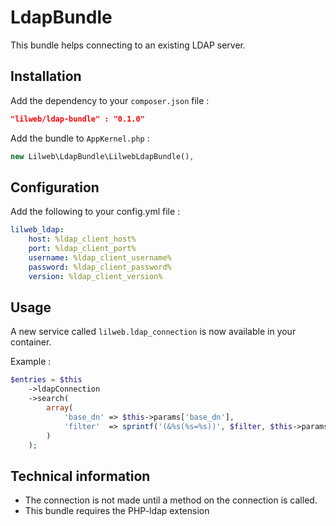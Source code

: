LdapBundle
==========

This bundle helps connecting to an existing LDAP server. 


## Installation

Add the dependency to your `composer.json` file :

```json
"lilweb/ldap-bundle" : "0.1.0"
```    
  
Add the bundle to `AppKernel.php` :

```php 
new Lilweb\LdapBundle\LilwebLdapBundle(),
```
  
## Configuration 

Add the following to your config.yml file :

```yaml
lilweb_ldap:
    host: %ldap_client_host%
    port: %ldap_client_port%
    username: %ldap_client_username%
    password: %ldap_client_password%
    version: %ldap_client_version%
```

## Usage

A new service called `lilweb.ldap_connection` is now available in your container. 

Example :

```php
$entries = $this
    ->ldapConnection
    ->search(
        array(
            'base_dn' => $this->params['base_dn'],
            'filter'  => sprintf('(&%s(%s=%s))', $filter, $this->params['name_attribute'], $this->ldapConnection->escape($username))
        )
    );
```


## Technical information

- The connection is not made until a method on the connection is called. 
- This bundle requires the PHP-ldap extension
